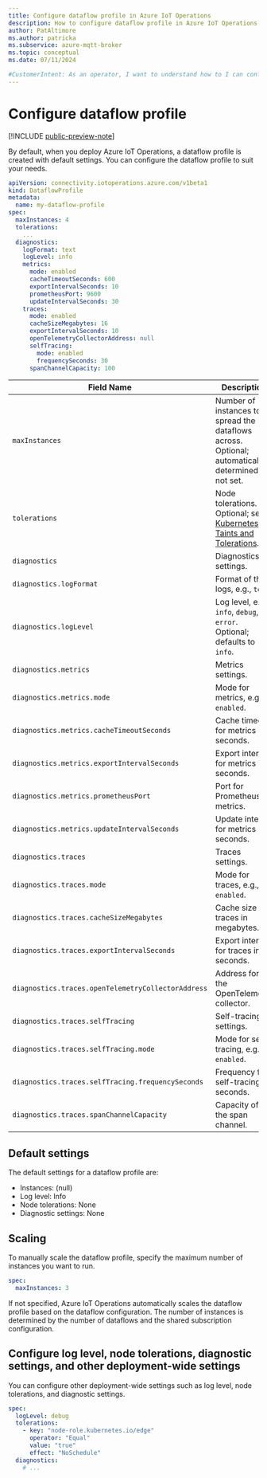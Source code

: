 ```yaml
---
title: Configure dataflow profile in Azure IoT Operations
description: How to configure dataflow profile in Azure IoT Operations to change dataflow behavior.
author: PatAltimore
ms.author: patricka
ms.subservice: azure-mqtt-broker
ms.topic: conceptual
ms.date: 07/11/2024

#CustomerIntent: As an operator, I want to understand how to I can configure a dataflow profile to control dataflow behavior.
---
```


# Configure dataflow profile

[!INCLUDE [public-preview-note](../includes/public-preview-note.md)]

By default, when you deploy Azure IoT Operations, a dataflow profile is created with default settings. You can configure the dataflow profile to suit your needs.

```yaml
apiVersion: connectivity.iotoperations.azure.com/v1beta1
kind: DataflowProfile
metadata:
  name: my-dataflow-profile
spec:
  maxInstances: 4
  tolerations:
    ...
  diagnostics:
    logFormat: text
    logLevel: info
    metrics:
      mode: enabled
      cacheTimeoutSeconds: 600
      exportIntervalSeconds: 10
      prometheusPort: 9600
      updateIntervalSeconds: 30
    traces:
      mode: enabled
      cacheSizeMegabytes: 16
      exportIntervalSeconds: 10
      openTelemetryCollectorAddress: null
      selfTracing:
        mode: enabled
        frequencySeconds: 30
      spanChannelCapacity: 100
```

| Field Name                                      | Description                                                                 |
|-------------------------------------------------|-----------------------------------------------------------------------------|
| `maxInstances`                                  | Number of instances to spread the dataflows across. Optional; automatically determined if not set. |
| `tolerations`                                   | Node tolerations. Optional; see [Kubernetes Taints and Tolerations](https://kubernetes.io/docs/concepts/scheduling-eviction/taint-and-toleration/). |
| `diagnostics`                                   | Diagnostics settings.                                                       |
| `diagnostics.logFormat`                         | Format of the logs, e.g., `text`.                                           |
| `diagnostics.logLevel`                          | Log level, e.g., `info`, `debug`, `error`. Optional; defaults to `info`.    |
| `diagnostics.metrics`                           | Metrics settings.                                                           |
| `diagnostics.metrics.mode`                      | Mode for metrics, e.g., `enabled`.                                          |
| `diagnostics.metrics.cacheTimeoutSeconds`       | Cache timeout for metrics in seconds.                                       |
| `diagnostics.metrics.exportIntervalSeconds`     | Export interval for metrics in seconds.                                     |
| `diagnostics.metrics.prometheusPort`            | Port for Prometheus metrics.                                                |
| `diagnostics.metrics.updateIntervalSeconds`     | Update interval for metrics in seconds.                                     |
| `diagnostics.traces`                            | Traces settings.                                                            |
| `diagnostics.traces.mode`                       | Mode for traces, e.g., `enabled`.                                           |
| `diagnostics.traces.cacheSizeMegabytes`         | Cache size for traces in megabytes.                                         |
| `diagnostics.traces.exportIntervalSeconds`      | Export interval for traces in seconds.                                      |
| `diagnostics.traces.openTelemetryCollectorAddress` | Address for the OpenTelemetry collector.                                   |
| `diagnostics.traces.selfTracing`                | Self-tracing settings.                                                      |
| `diagnostics.traces.selfTracing.mode`           | Mode for self-tracing, e.g., `enabled`.                                     |
| `diagnostics.traces.selfTracing.frequencySeconds`| Frequency for self-tracing in seconds.                                      |
| `diagnostics.traces.spanChannelCapacity`        | Capacity of the span channel.                                               |

## Default settings

The default settings for a dataflow profile are:

* Instances: (null)
* Log level: Info
* Node tolerations: None
* Diagnostic settings: None

## Scaling

To manually scale the dataflow profile, specify the maximum number of instances you want to run.

```yaml
spec:
  maxInstances: 3
```

If not specified, Azure IoT Operations automatically scales the dataflow profile based on the dataflow configuration. The number of instances is determined by the number of dataflows and the shared subscription configuration.

## Configure log level, node tolerations, diagnostic settings, and other deployment-wide settings

You can configure other deployment-wide settings such as log level, node tolerations, and diagnostic settings.

```yaml
spec:
  logLevel: debug
  tolerations:
    - key: "node-role.kubernetes.io/edge"
      operator: "Equal"
      value: "true"
      effect: "NoSchedule"
  diagnostics:
    # ...
```
